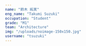 ```yaml
---
name: "鈴木 拓実"
eng_name: "Takumi Suzuki"
occupation: "Student"
grade: "M1"
team: "Architecture"
img: "/uploads/noimage-150x150.jpg"
username: "tsuzuki"
---
```

